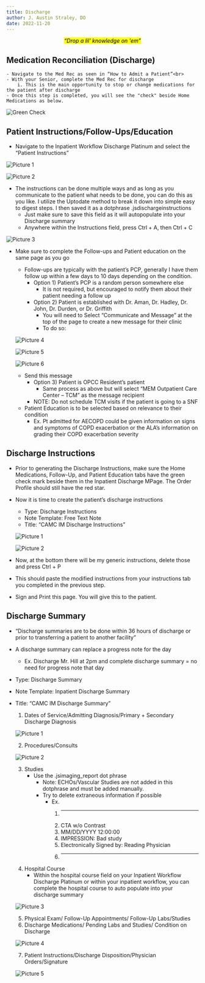 ```yaml
---
title: Discharge
author: J. Austin Straley, DO
date: 2022-11-20
---
```


*<center><mark>“Drop a lil' knowledge on 'em”</mark></center>*

## Medication Reconciliation (Discharge)
    - Navigate to the Med Rec as seen in “How to Admit a Patient”<br>
    - With your Senior, complete the Med Rec for discharge
		i. This is the main opportunity to stop or change medications for the patient after discharge
	- Once this step is completed, you will see the "check" beside Home Medications as below. 

![Green Check](../assets/images/internguidepages/1.5/1.5.1-check.png)

## Patient Instructions/Follow-Ups/Education
- Navigate to the Inpatient Workflow Discharge Platinum and select the “Patient Instructions”<br>

![Picture 1](../assets/images/internguidepages/1.5/1.5.2-picture1.png) 
<br>

![Picture 2](../assets/images/internguidepages/1.5/1.5.2-picture2.png) 
<br>

- The instructions can be done multiple ways and as long as you communicate to the patient what needs to be done, you can do this as you like. I utilize the Uptodate method to break it down into simple easy to digest steps. I then saved it as a dotphrase .jsdischargeinstructions
    - Just make sure to save this field as it will autopopulate into your Discharge summary
    - Anywhere within the Instructions field, press Ctrl + A, then Ctrl + C<br>

![Picture 3](../assets/images/internguidepages/1.5/1.5.2-picture3.png) 
<br>

- Make sure to complete the Follow-ups and Patient education on the same page as you go
    - Follow-ups are typically with the patient’s PCP, generally I have them follow up within a few days to 10 days depending on the condition.
        - Option 1) Patient’s PCP is a random person somewhere else
            - It is not required, but encouraged to notify them about their patient needing a follow up
        - Option 2) Patient is established with Dr. Aman, Dr. Hadley, Dr. John, Dr. Durden, or Dr. Griffith
            - You will need to Select “Communicate and Message” at the top of the page to create a new message for their clinic
            - To do so:<br>

    ![Picture 4](../assets/images/internguidepages/1.5/1.5.2-picture4.png) 
    <br>

    ![Picture 5](../assets/images/internguidepages/1.5/1.5.2-picture5.png) 
    <br>

    ![Picture 6](../assets/images/internguidepages/1.5/1.5.2-picture6.png) 
    <br>

    - Send this message
        - Option 3) Patient is OPCC Resident’s patient
            - Same process as above but will select “MEM Outpatient Care Center – TCM” as the message recipient
        - NOTE: Do not schedule TCM visits if the patient is going to a SNF
    - Patient Education is to be selected based on relevance to their condition
        - Ex. Pt admitted for AECOPD could be given information on signs and symptoms of COPD exacerbation or the ALA’s information on grading their COPD exacerbation severity


## Discharge Instructions
- Prior to generating the Discharge Instructions, make sure the Home Medications, Follow-Up, and Patient Education tabs have the green check mark beside them in the Inpatient Discharge MPage. The Order Profile should still have the red star.
- Now it is time to create the patient’s discharge instructions
    - Type: Discharge Instructions
    - Note Template: Free Text Note
    - Title: “CAMC IM Discharge Instructions”<br>

    ![Picture 1](../assets/images/internguidepages/1.5/1.5.3-picture1.png) 
    <br>

    ![Picture 2](../assets/images/internguidepages/1.5/1.5.3-picture2.png) 
    <br>

- Now, at the bottom there will be my generic instructions, delete those and press Ctrl + P
- This should paste the modified instructions from your instructions tab you completed in the previous step.
- Sign and Print this page. You will give this to the patient.

## Discharge Summary
- “Discharge summaries are to be done within 36 hours of discharge or prior to transferring a patient to another facility”
- A discharge summary can replace a progress note for the day
    - Ex. Discharge Mr. Hill at 2pm and complete discharge summary = no need for progress note that day
- Type: Discharge Summary
- Note Template: Inpatient Discharge Summary
- Title: “CAMC IM Discharge Summary”
    1. Dates of Service/Admitting Diagnosis/Primary + Secondary Discharge Diagnosis<br>

    ![Picture 1](../assets/images/internguidepages/1.5/1.5.5-picture1.png) 
    <br>

    2. Procedures/Consults<br>
    
    ![Picture 2](../assets/images/internguidepages/1.5/1.5.5-picture2.png) 
    <br>

    3. Studies
        - Use the .jsimaging_report dot phrase
            - Note: ECHOs/Vascular Studies are not added in this dotphrase and must be added manually.
            - Try to delete extraneous information if possible
                - Ex. 
                    1. **************************************
                    2. CTA w/o Contrast
                    3. MM/DD/YYYY 12:00:00
                    4. IMPRESSION: Bad study
                    5. Electronically Signed by: Reading Physician
                    6. **************************************
    4. Hospital Course
        - Within the hospital course field on your Inpatient Workflow Discharge Platinum or within your inpatient workflow, you can complete the hospital course to auto populate into your discharge summary<br>

    ![Picture 3](../assets/images/internguidepages/1.5/1.5.5-picture3.png) 
    <br>

    5. Physical Exam/ Follow-Up Appointments/ Follow-Up Labs/Studies
    6. Discharge Medications/ Pending Labs and Studies/ Condition on Discharge<br>

    ![Picture 4](../assets/images/internguidepages/1.5/1.5.5-picture4.png) 
    <br>

    7. Patient Instructions/Discharge Disposition/Physician Orders/Signature<br>

    ![Picture 5](../assets/images/internguidepages/1.5/1.5.5-picture5.png) 
    <br>

